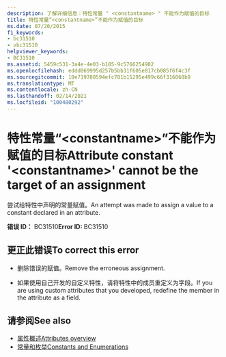 ```yaml
---
description: 了解详细信息：特性常量 " <constantname> " 不能作为赋值的目标
title: 特性常量“<constantname>”不能作为赋值的目标
ms.date: 07/20/2015
f1_keywords:
- bc31510
- vbc31510
helpviewer_keywords:
- BC31510
ms.assetid: 5459c531-3a4e-4e03-b185-9c5766254982
ms.openlocfilehash: eddd069995d257b5bb31f605e817cb085f6f4c3f
ms.sourcegitcommit: 10e719780594efc781b15295e499c66f316068b8
ms.translationtype: MT
ms.contentlocale: zh-CN
ms.lasthandoff: 02/14/2021
ms.locfileid: "100480292"
---
```

# <a name="attribute-constant-constantname-cannot-be-the-target-of-an-assignment"></a><span data-ttu-id="46e1b-103">特性常量“\<constantname>”不能作为赋值的目标</span><span class="sxs-lookup"><span data-stu-id="46e1b-103">Attribute constant '\<constantname>' cannot be the target of an assignment</span></span>

<span data-ttu-id="46e1b-104">尝试给特性中声明的常量赋值。</span><span class="sxs-lookup"><span data-stu-id="46e1b-104">An attempt was made to assign a value to a constant declared in an attribute.</span></span>  
  
 <span data-ttu-id="46e1b-105">**错误 ID：** BC31510</span><span class="sxs-lookup"><span data-stu-id="46e1b-105">**Error ID:** BC31510</span></span>  
  
## <a name="to-correct-this-error"></a><span data-ttu-id="46e1b-106">更正此错误</span><span class="sxs-lookup"><span data-stu-id="46e1b-106">To correct this error</span></span>  
  
- <span data-ttu-id="46e1b-107">删除错误的赋值。</span><span class="sxs-lookup"><span data-stu-id="46e1b-107">Remove the erroneous assignment.</span></span>  
  
- <span data-ttu-id="46e1b-108">如果使用自己开发的自定义特性，请将特性中的成员重定义为字段。</span><span class="sxs-lookup"><span data-stu-id="46e1b-108">If you are using custom attributes that you developed, redefine the member in the attribute as a field.</span></span>  
  
## <a name="see-also"></a><span data-ttu-id="46e1b-109">请参阅</span><span class="sxs-lookup"><span data-stu-id="46e1b-109">See also</span></span>

- [<span data-ttu-id="46e1b-110">属性概述</span><span class="sxs-lookup"><span data-stu-id="46e1b-110">Attributes overview</span></span>](../programming-guide/concepts/attributes/index.md)
- [<span data-ttu-id="46e1b-111">常量和枚举</span><span class="sxs-lookup"><span data-stu-id="46e1b-111">Constants and Enumerations</span></span>](../language-reference/constants-and-enumerations.md)
